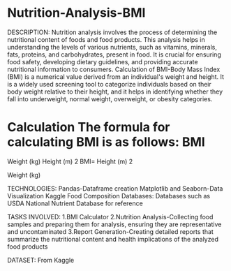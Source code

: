 # Nutrition-Analysis-BMI
DESCRIPTION:
Nutrition analysis involves the process of determining the nutritional content of foods and food products. This analysis helps in understanding the levels of various nutrients, such as vitamins, minerals, fats, proteins, and carbohydrates, present in food. It is crucial for ensuring food safety, developing dietary guidelines, and providing accurate nutritional information to consumers.
Calculation of BMI-Body Mass Index (BMI) is a numerical value derived from an individual's weight and height. It is a widely used screening tool to categorize individuals based on their body weight relative to their height, and it helps in identifying whether they fall into underweight, normal weight, overweight, or obesity categories.

Calculation
The formula for calculating BMI is as follows:
BMI
=
Weight (kg)
Height (m)
2
BMI= 
Height (m) 
2
 
Weight (kg)
​


TECHNOLOGIES:
Pandas-Dataframe creation 
Matplotlib and Seaborn-Data Visualization
Kaggle Food Composition Databases: Databases such as USDA National Nutrient Database for reference

TASKS INVOLVED:
1.BMI Calculator 
2.Nutrition Analysis-Collecting food samples and preparing them for analysis, ensuring they are representative and uncontaminated
3.Report Generation-Creating detailed reports that summarize the nutritional content and health implications of the analyzed food products

DATASET: From Kaggle 





